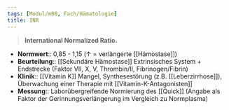 ```yaml
---
tags: [Modul/m08, Fach/Hämatologie]
title: INR
---
```

> **International Normalized Ratio.**
- **Normwert**:: 0,85 - 1,15 (↑ = verlängerte [[Hämostase]])
- **Beurteilung**:: [[Sekundäre Hämostase]] Extrinsisches System + Endstrecke (Faktor VII, X, V, Thrombin/II, Fibrinogen/Fibrin)
- **Klinik**:: [[Vitamin K]] Mangel, Synthesestörung (z.B. [[Leberzirrhose]]), Überwachung einer Therapie mit [[Vitamin-K-Antagonisten]]
- **Messung**:: Laborübergreifende Normierung des [[Quick]] (Angabe als Faktor der Gerinnungsverlängerung im Vergleich zu Normplasma)